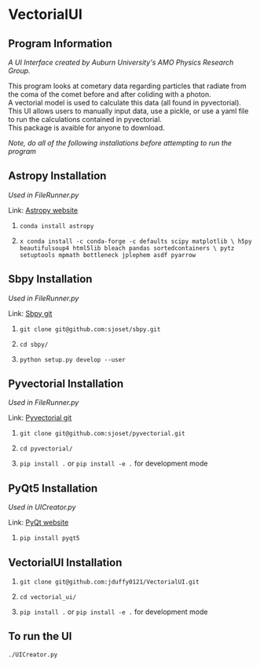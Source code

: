 # VectorialUI

## Program Information
*A UI Interface created by Auburn University's AMO Physics Research Group.*  
  
This program looks at cometary data regarding particles that radiate from the coma of the comet before and after coliding with a photon.  
A vectorial model is used to calculate this data (all found in pyvectorial).   
This UI allows users to manually input data, use a pickle, or use a yaml file to run the calculations contained in pyvectorial.  
This package is avaible for anyone to download.  

*Note, do all of the following installations before attempting to run the program*  
  
## Astropy Installation
*Used in FileRunner.py*  
  
Link: [Astropy website](https://docs.astropy.org/en/stable/install.html)  

1. ```conda install astropy ```

2. ``` x conda install -c conda-forge -c defaults scipy matplotlib \ h5py beautifulsoup4 html5lib bleach pandas sortedcontainers \ pytz setuptools mpmath bottleneck jplephem asdf pyarrow ```

## Sbpy Installation
*Used in FileRunner.py*  
  
Link: [Sbpy git](https://github.com/sjoset/sbpy)

1. ```git clone git@github.com:sjoset/sbpy.git```

2. ```cd sbpy/```

3. ``` python setup.py develop --user ```

## Pyvectorial Installation
*Used in FileRunner.py*  
  
Link: [Pyvectorial git](https://github.com/sjoset/pyvectorial)

1. ```git clone git@github.com:sjoset/pyvectorial.git```

2. ```cd pyvectorial/```

3. ```pip install .``` or ```pip install -e .``` for development mode

## PyQt5 Installation
*Used in UICreator.py*  
  
Link: [PyQt website](https://pypi.org/project/PyQt5/)

1. ```pip install pyqt5```

## VectorialUI Installation

1. ```git clone git@github.com:jduffy0121/VectorialUI.git```

2. ```cd vectorial_ui/```

3. ```pip install .``` or ```pip install -e .``` for development mode

## To run the UI
 ```./UICreator.py```